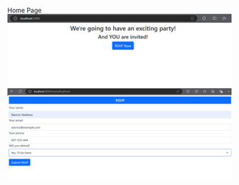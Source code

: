 Home Page
![honme page](https://github.com/stavrosVas/Asp.Net-Core-Chapters/blob/master/Invitation/Image/Home.png?raw=true)
![form page](https://github.com/stavrosVas/Asp.Net-Core-Chapters/blob/master/Invitation/Image/Form.png?raw=true)
